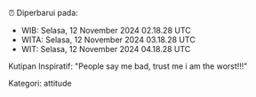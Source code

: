 ⏰ Diperbarui pada:
- WIB: Selasa, 12 November 2024 02.18.28 UTC
- WITA: Selasa, 12 November 2024 03.18.28 UTC
- WIT: Selasa, 12 November 2024 04.18.28 UTC

Kutipan Inspiratif:
"People say me bad, trust me i am the worst!!!"


Kategori: attitude

